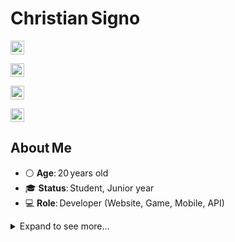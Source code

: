 <!DOCTYPE html>
<html lang="en">
<body>

<h1>Christian Signo</h1>

<div>

<img src="https://img.shields.io/badge/JavaScript-transparent?style=flat&logo=javascript&logoColor=%23ffb13b"
     alt="JavaScript badge"
     style="border:none;background-color:white;height:22px;" />

<img src="https://img.shields.io/badge/Python-transparent?style=flat&logo=python&logoColor=%233776ab"
     alt="Python badge"
     style="vertical-align:middle;margin-right:4px;border:none;background:none;height:22px;" />

<img src="https://img.shields.io/badge/React%20Developer-transparent?style=flat&logo=react&logoColor=%2361dafb"
     alt="React Developer badge"
     style="vertical-align:middle;margin-right:4px;border:none;background:none;height:22px;" />

<img src="https://img.shields.io/badge/Node.js-transparent?style=flat&logo=node.js&logoColor=%23339933"
     alt="Node.js badge"
     style="vertical-align:middle;border:none;background:none;height:22px;" />

</div>


<h2>About Me</h2>
<ul>
  <li>⚪ <strong>Age</strong>: 20 years old</li>
  <li>🎓 <strong>Status</strong>: Student, Junior year</li>
  <li>💻 <strong>Role</strong>: Developer (Website, Game, Mobile, API)</li>
</ul>

<details>
<summary>Expand to see more…</summary>

<h2>Environment &amp; Tools I Work With</h2>
<ul>
  <li>JavaScript / TypeScript</li>
  <li>Python</li>
  <li>PHP</li>
  <li>C#</li>
  <li>Java</li>
  <li>C++</li>
</ul>
<hr>
<ul>
  <li>REST APIs</li>
  <li>WebSockets</li>
  <li>React</li>
  <li>React Native</li>
  <li>Unreal Engine</li>
  <li>Godot</li>
  <li>Unity</li>
  <li>SQL (MySQL, PostgreSQL)</li>
  <li>NoSQL (MongoDB, Cassandra)</li>
</ul>

<h2>Others</h2>
<ul>
  <li>Arduino Uno</li>
  <li>Circuit Design (Analog/Digital)</li>
</ul>

<h2>🌱 Currently focused</h2>
<ul>
  <li>Exploring <strong>Machine Learning</strong> with Python</li>
  <li>Side projects: <strong>Full‑Stack Applications</strong> with React</li>
  <li>Current project: <strong>School Capstone</strong> – MERN stack (MongoDB, Express, React, Node)</li>
</ul>

</details>

</body>
</html>
